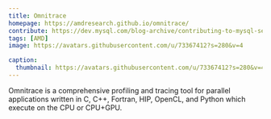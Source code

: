```yaml
---
title: Omnitrace
homepage: https://amdresearch.github.io/omnitrace/
contribute: https://dev.mysql.com/blog-archive/contributing-to-mysql-server/
tags: [AMD]
image: https://avatars.githubusercontent.com/u/73367412?s=280&v=4

caption:
  thumbnail: https://avatars.githubusercontent.com/u/73367412?s=280&v=4
---
```


Omnitrace is a comprehensive profiling and tracing tool for parallel applications written in C, C++, Fortran, HIP, OpenCL, and Python which execute on the CPU or CPU+GPU.